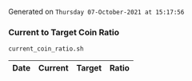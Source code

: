Generated on `Thursday 07-October-2021 at 15:17:56`

### Current to Target Coin Ratio
`current_coin_ratio.sh`

Date|Current|Target|Ratio
---|---|---|---
